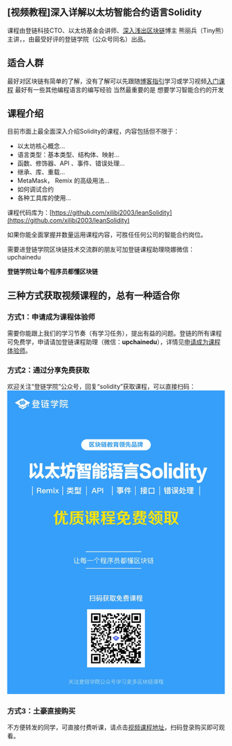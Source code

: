 ## [视频教程]深入详解以太坊智能合约语言Solidity

课程由登链科技CTO、以太坊基金会讲师、[深入浅出区块链](https://learnblockchain.cn)博主 熊丽兵（Tiny熊）主讲，，由最受好评的登链学院（公众号同名）出品。

## 适合人群
最好对区块链有简单的了解，没有了解可以先跟随[博客指引](https://learnblockchain.cn/2018/01/11/guide/)学习或学习视频[入门课程](https://wiki.learnblockchain.cn/course/beginner.html)
最好有一些其他编程语言的编写经验
当然最重要的是 想要学习智能合约的开发

## 课程介绍

目前市面上最全面深入介绍Solidity的课程，内容包括但不限于：
* 以太坊核心概念…
* 语言类型：基本类型、结构体、映射…
* 函数、修饰器、API 、事件、错误处理…
* 继承、库、重载…
* MetaMask， Remix 的高级用法…
* 如何调试合约
* 各种工具库的使用…

课程代码库为：[https://github.com/xilibi2003/leanSolidity](https://github.com/xilibi2003/leanSolidity)

如果你能全面掌握并数量运用课程内容，可胜任任何公司的智能合约岗位。

需要进登链学院区块链技术交流群的朋友可加登链课程助理晓娜微信：upchainedu

**登链学院让每个程序员都懂区块链**


## 三种方式获取视频课程的，总有一种适合你

### 方式1：申请成为课程体验师

 需要你能跟上我们的学习节奏（有学习任务），提出有益的问题。登链的所有课程可免费学，申请请加登链课程助理（微信：**upchainedu**），详情见[申请成为课程体验师](https://learnblockchain.cn/course/#%E6%8B%9B%E5%8B%9F%E8%AF%BE%E7%A8%8B%E4%BD%93%E9%AA%8C%E5%B8%88)。

###  方式2：通过分享免费获取

欢迎关注“登链学院”公众号，回复“solidity”获取课程，可以直接扫码：
![](../images/solidity.jpg)

### 方式3：土豪直接购买
不方便转发的同学，可直接付费听课，请点击[视频课程地址](https://ke.qq.com/course/326528?tuin=bd898bbf)，扫码登录购买即可观看。
